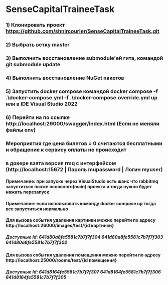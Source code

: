 # SenseCapitalTraineeTask

### 1) Клонировать проект https://github.com/shnircourier/SenseCapitalTraineeTask.git
### 2) Выбрать ветку master
### 3) Выполнить восстановление submodule'ей гита, командой git submodule update
### 4) Выполнить восстановление NuGet пакетов
### 5) Запустить docker compose командой  docker compose -f .\docker-compose.yml -f .\docker-compose.override.yml up или в IDE Visual Studio 2022
### 6) Перейти на по ссылке http://localhost:29000/swagger/index.html  (Если не меняли файлы env)

### Мероприятия где цена билетов = 0 считаются бесплатными и обращение к сервису оплаты не происходит

### в докере взята версия rmq с интерфейсом (http://localhost:15672 | Пароль mupassword | Логин myuser)
#### Примечание: при запуске через VisualStudio есть шанс что rabbitmq запуститься позже основного(main) проекта и тогда нужно будет нажать перезапуск
#### Примечание: если использовать команду docker compose up тогда все запуститься нормально

#### Для вызова события удаления картинки можно перейти по адресу http://localhost:26000/images/test/{id картинки}
##### Доступные Id: 641d80a8fe5581c7b7f7f304 641d80a8fe5581c7b7f7f303 641d80a8fe5581c7b7f7f302


#### Для вызова события удаления помещения можно перейти по адресу http://localhost:25000/rooms/test/{id помещения}
##### Доступные Id: 641d8164fe5581c7b7f7f307 641d8164fe5581c7b7f7f306 641d8164fe5581c7b7f7f305